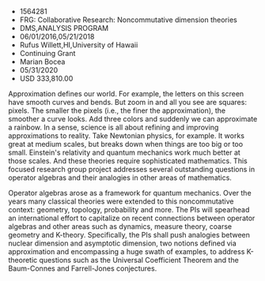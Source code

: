 
* 1564281
* FRG: Collaborative Research: Noncommutative dimension theories
* DMS,ANALYSIS PROGRAM
* 06/01/2016,05/21/2018
* Rufus Willett,HI,University of Hawaii
* Continuing Grant
* Marian Bocea
* 05/31/2020
* USD 333,810.00

Approximation defines our world. For example, the letters on this screen have
smooth curves and bends. But zoom in and all you see are squares: pixels. The
smaller the pixels (i.e., the finer the approximation), the smoother a curve
looks. Add three colors and suddenly we can approximate a rainbow. In a sense,
science is all about refining and improving approximations to reality. Take
Newtonian physics, for example. It works great at medium scales, but breaks down
when things are too big or too small. Einstein's relativity and quantum
mechanics work much better at those scales. And these theories require
sophisticated mathematics. This focused research group project addresses several
outstanding questions in operator algebras and their analogies in other areas of
mathematics.

Operator algebras arose as a framework for quantum mechanics. Over the years
many classical theories were extended to this noncommutative context: geometry,
topology, probability and more. The PIs will spearhead an international effort
to capitalize on recent connections between operator algebras and other areas
such as dynamics, measure theory, coarse geometry and K-theory. Specifically,
the PIs shall push analogies between nuclear dimension and asymptotic dimension,
two notions defined via approximation and encompassing a huge swath of examples,
to address K-theoretic questions such as the Universal Coefficient Theorem and
the Baum-Connes and Farrell-Jones conjectures.
